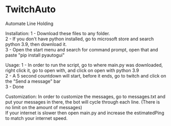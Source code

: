 # TwitchAuto
Automate Line Holding

Installation:
1 - Download these files to any folder.<br>
2 - If you don't have python installed, go to microsoft store and search python 3.9, then download it.<br>
3 - Open the start menu and search for command prompt, open that and paste "pip install pyautogui"<br>

Usage:
1 - In order to run the script, go to where main.py was downloaded, right click it, go to open with, and click on open with python 3.9<br>
2 - A 5 second countdown will start, before it ends, go to twitch and click on the "Send a message" bar<br>
3 - Done

Customization:
In order to customize the messages, go to messages.txt and put your messages in there, the bot will cycle through each line. (There is no limit on the amount of messages)<br>
If your internet is slower then open main.py and increase the estimatedPing to match your internet speed.
